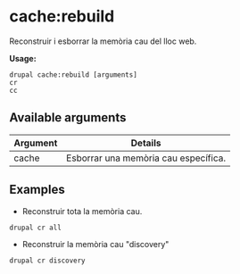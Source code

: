 # cache:rebuild
Reconstruir i esborrar la memòria cau del lloc web.

**Usage:**
```
drupal cache:rebuild [arguments]
cr
cc
```

## Available arguments
Argument | Details
---------|-------------
cache | Esborrar una memòria cau específica.

## Examples
* Reconstruir tota la memòria cau.
```
drupal cr all
```
* Reconstruir la memòria cau "discovery"
```
drupal cr discovery
```
